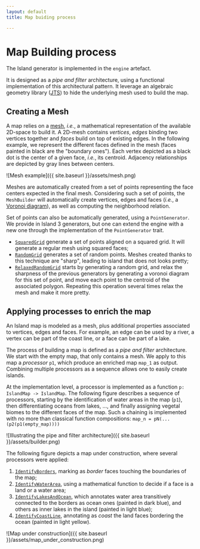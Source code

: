 ```yaml
---
layout: default
title: Map buiding process

---
```

# Map Building process

The Island generator is implemented in the `engine` artefact. 

It is designed as a *pipe and filter* architecture, using a functional implementation of this architectural pattern. It leverage an algebraic geometry library ([JTS](http://www.vividsolutions.com/jts/JTSHome.htm)) to hide the underlying mesh used to build the map. 

## Creating a Mesh

A map relies on a [mesh](https://en.wikipedia.org/wiki/Polygon_mesh), _i.e._, a mathematical representation of the available 2D-space to build it. A 2D-mesh contains _vertices_, _edges_ binding two vertices together and _faces_ build on top of existing edges. In the following example, we represent the different faces defined in the mesh (faces painted in black are the "boundary ones"). Each vertex depicted as a black dot is the center of a given face, _i.e._, its centroid. Adjacency relationships are depicted by gray lines between centers.

![Mesh example]({{ site.baseurl }}/assets/mesh.png)

Meshes are automatically created from a set of points representing the face centers expected in the final mesh. Considering such a set of points, the `MeshBuilder` will automatically create vertices, edges and faces (_i.e._, a [Voronoi diagram](https://en.wikipedia.org/wiki/Voronoi_diagram)), as well as computing the neighborhood relation. 

Set of points can also be automatically generated, using a `PointGenerator`. We provide in Island 3 generators, but one can extend the engine with a new one through the implementation of the `PointGenerator` trait.

  * [`SquaredGrid`](http://github.com/ace-design/island/blob/develop/engine/src/main/scala/eu/ace_design/island/geom/generators/SquaredGrid.scala) generate a set of points aligned on a squared grid. It will generate a regular mesh using squared faces;
  * [`RandomGrid`](http://github.com/ace-design/island/blob/develop/engine/src/main/scala/eu/ace_design/island/geom/generators/RandomGrid.scala) generates a set of random points. Meshes created thanks to this technique are "sharp", leading to island that does not looks pretty;
  * [`RelaxedRandomGrid`](https://github.com/ace-design/island/blob/develop/engine/src/main/scala/eu/ace_design/island/geom/generators/RelaxedRandomGrid.scala) starts by generating a random grid, and relax the sharpness of the previous generators by generating a voronoi diagram for this set of point, and move each point to the centroid of the associated polygon. Repeating this operation several times relax the mesh and make it more pretty.


## Applying processes to enrich the map

An Island map is modeled as a mesh, plus additional properties associated to vertices, edges and faces. For example, an edge can be used by a river, a vertex can be part of the coast line, or a face can be part of a lake.

The process of building a map is defined as a _pipe and filter_ architecture. We start with the empty map, that only contains a mesh. We apply to this map a _processor_ `p1`, which produce an enriched map `map_1` as output. Combining multiple processors as a sequence allows one to easily create islands. 

At the implementation level, a processor is implemented as a function `p: IslandMap -> IslandMap`. The following figure describes a sequence of processors, starting by the identification of water areas in the map (`p1`), then differentiating oceans from lakes, ..., and finally assigning vegetal biomes to the different faces of the map. Such a chaining is implemented with no more than classical function compositions: `map_n = pN(...(p2(p1(empty_map))))`

![Illustrating the pipe and filter architecture]({{ site.baseurl }}/assets/builder.png)

The following figure depicts a map under construction, where several processors were applied:

  1. [`IdentifyBorders`](https://github.com/ace-design/island/blob/develop/engine/src/main/scala/eu/ace_design/island/map/processes/IdentifyBorders.scala), marking as _border_ faces touching the boundaries of the map;
  2. [`IdentifyWaterArea`](https://github.com/ace-design/island/blob/develop/engine/src/main/scala/eu/ace_design/island/map/processes/IdentifyWaterArea.scala), using a mathematical function to decide if a face is a land or a water area;
  3. [`IdentifyLakesAndOcean`](https://github.com/ace-design/island/blob/develop/engine/src/main/scala/eu/ace_design/island/map/processes/IdentifyLakesAndOcean.scala), which annotates water area transitively connected to the borders as ocean ones (painted in dark blue), and others as inner lakes in the island (painted in light blue);
  4. [`IdentifyCoastLine`](https://github.com/ace-design/island/blob/develop/engine/src/main/scala/eu/ace_design/island/map/processes/IdentifyCoastLine.scala), annotating as _coast_ the land faces bordering the ocean (painted in light yellow).

![Map under construction]({{ site.baseurl }}/assets/map_under_construction.png)
